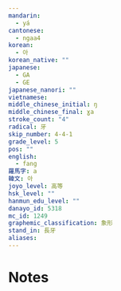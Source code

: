 ```yaml
---
mandarin:
  - yá
cantonese:
  - ngaa4
korean:
  - 아
korean_native: ""
japanese:
  - GA
  - GE
japanese_nanori: ""
vietnamese:
middle_chinese_initial: ŋ
middle_chinese_final: ɣa
stroke_count: "4"
radical: 牙
skip_number: 4-4-1
grade_level: 5
pos: ""
english:
  - fang
羅馬字: a
韓文: 아
joyo_level: 高等
hsk_level: ""
hanmun_edu_level: ""
danayo_id: 5318
mc_id: 1249
graphemic_classification: 象形
stand_in: 長牙
aliases:
---
```


# Notes
